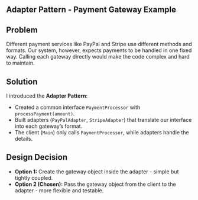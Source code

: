 ## Adapter Pattern - Payment Gateway Example

## Problem

Different payment services like PayPal and Stripe use different methods and formats. Our system, however, expects payments to be handled in one fixed way. Calling each gateway directly would make the code complex and hard to maintain.

## Solution

I introduced the **Adapter Pattern**:

* Created a common interface `PaymentProcessor` with `processPayment(amount)`.
* Built adapters (`PayPalAdapter`, `StripeAdapter`) that translate our interface into each gateway’s format.
* The client (`Main`) only calls `PaymentProcessor`, while adapters handle the details.

## Design Decision

* **Option 1:** Create the gateway object inside the adapter - simple but tightly coupled.
* **Option 2 (Chosen):** Pass the gateway object from the client to the adapter - more flexible and testable.
